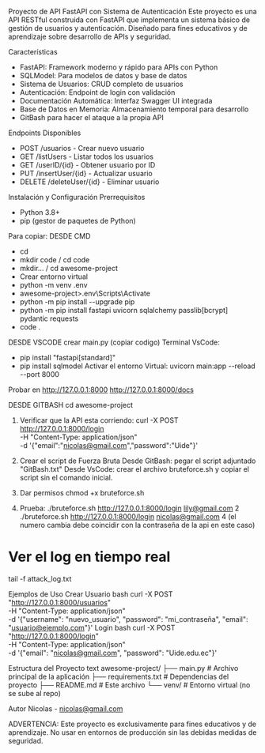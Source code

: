 Proyecto de API FastAPI con Sistema de Autenticación
Este proyecto es una API RESTful construida con FastAPI que implementa un sistema básico de gestión de usuarios y autenticación. Diseñado para fines educativos y de aprendizaje sobre desarrollo de APIs y seguridad.

Características
- FastAPI: Framework moderno y rápido para APIs con Python
- SQLModel: Para modelos de datos y base de datos
- Sistema de Usuarios: CRUD completo de usuarios
- Autenticación: Endpoint de login con validación
- Documentación Automática: Interfaz Swagger UI integrada
- Base de Datos en Memoria: Almacenamiento temporal para desarrollo
- GitBash para hacer el ataque a la propia API

Endpoints Disponibles
- POST /usuarios - Crear nuevo usuario
- GET /listUsers - Listar todos los usuarios
- GET /userID/{id} - Obtener usuario por ID
- PUT /insertUser/{id} - Actualizar usuario
- DELETE /deleteUser/{id} - Eliminar usuario

Instalación y Configuración
Prerrequisitos
- Python 3.8+
- pip (gestor de paquetes de Python)

Para copiar:
DESDE CMD
- cd 
- mkdir code / cd code
- mkdir... / cd awesome-project
- Crear entorno virtual
- python -m venv .env
- awesome-project>.env\Scripts\Activate
- python -m pip install --upgrade pip
- python -m pip install fastapi uvicorn sqlalchemy passlib[bcrypt] pydantic requests
- code .

DESDE VSCODE
crear main.py (copiar codigo)
Terminal VsCode: 
- pip install "fastapi[standard]"
- pip install sqlmodel
Activar el entorno Virtual:
uvicorn main:app --reload --port 8000

Probar en 
 http://127.0.0.1:8000
 http://127.0.0.1:8000/docs

DESDE GITBASH
cd awesome-project
1. Verificar que la API esta corriendo:
    curl -X POST http://127.0.0.1:8000/login \
     -H "Content-Type: application/json" \
     -d '{"email":"nicolas@gmail.com","password":"Uide"}'

2. Crear el script de Fuerza Bruta
Desde GitBash: pegar el script adjuntado "GitBash.txt"
Desde VsCode: crear el archivo bruteforce.sh y copiar el script sin el comando inicial.
3. Dar permisos chmod +x bruteforce.sh
4. Prueba:
./bruteforce.sh http://127.0.0.1:8000/login lily@gmail.com 2
./bruteforce.sh http://127.0.0.1:8000/login nicolas@gmail.com 4
(el numero cambia debe coincidir con la contraseña de la api en este caso)
  # Ver el log en tiempo real
tail -f attack_log.txt  


Ejemplos de Uso
Crear Usuario
bash
curl -X POST "http://127.0.0.1:8000/usuarios" \
-H "Content-Type: application/json" \
-d '{"username": "nuevo_usuario", "password": "mi_contraseña", "email": "usuario@ejemplo.com"}'
Login
bash
curl -X POST "http://127.0.0.1:8000/login" \
-H "Content-Type: application/json" \
-d '{"email": "nicolas@gmail.com", "password": "Uide.edu.ec"}'

Estructura del Proyecto
text
awesome-project/
├── main.py          # Archivo principal de la aplicación
├── requirements.txt # Dependencias del proyecto
├── README.md       # Este archivo
└── venv/           # Entorno virtual (no se sube al repo)



Autor
Nicolas - nicolas@gmail.com


ADVERTENCIA: Este proyecto es exclusivamente para fines educativos y de aprendizaje. No usar en entornos de producción sin las debidas medidas de seguridad.
